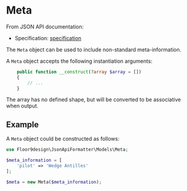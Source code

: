 # Meta

From JSON API documentation:
* Specification: [specification](https://jsonapi.org/format/#document-meta)

The `Meta` object can be used to include non-standard meta-information.

A `Meta` object accepts the following instantiation arguments:

```php
    public function __construct(?array $array = [])
    {
        // ...
    }
```

The array has no defined shape, but will be converted to be associative when output.

## Example

A `Meta` object could be constructed as follows:

```php
use Floor9design\JsonApiFormatter\Models\Meta;

$meta_information = [
    'pilot' => 'Wedge Antilles'
];

$meta = new Meta($meta_information);
```


